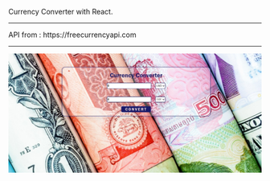 Currency Converter with React. 
<hr>
API from : https://freecurrencyapi.com
<hr>
<img src = "https://raw.githubusercontent.com/SercaNisUzun/CurrencyWithReact/main/ss.jpeg">
